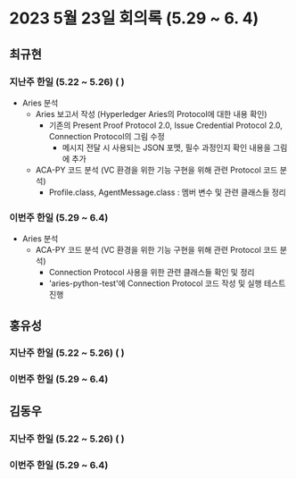 # 2023 5월 23일 회의록 (5.29 ~ 6. 4)

## 최규현

### 지난주 한일 (5.22 ~ 5.26) (   )
  - Aries 분석
    - Aries 보고서 작성 (Hyperledger Aries의 Protocol에 대한 내용 확인)
      - 기존의 Present Proof Protocol 2.0, Issue Credential Protocol 2.0, Connection Protocol의 그림 수정
        - 메시지 전달 시 사용되는 JSON 포멧, 필수 과정인지 확인 내용을 그림에 추가 
    - ACA-PY 코드 분석 (VC 환경을 위한 기능 구현을 위해 관련 Protocol 코드 분석)
      - Profile.class, AgentMessage.class : 멤버 변수 및 관련 클래스들 정리


### 이번주 한일 (5.29 ~ 6.4) 
  - Aries 분석
    - ACA-PY 코드 분석 (VC 환경을 위한 기능 구현을 위해 관련 Protocol 코드 분석)
      - Connection Protocol 사용을 위한 관련 클래스들 확인 및 정리
      - 'aries-python-test'에 Connection Protocol 코드 작성 및 실행 테스트 진행


## 홍유성

### 지난주 한일 (5.22 ~ 5.26) (   )



### 이번주 한일 (5.29 ~ 6.4) 


## 김동우

### 지난주 한일 (5.22 ~ 5.26) (   )



### 이번주 한일 (5.29 ~ 6.4) 
